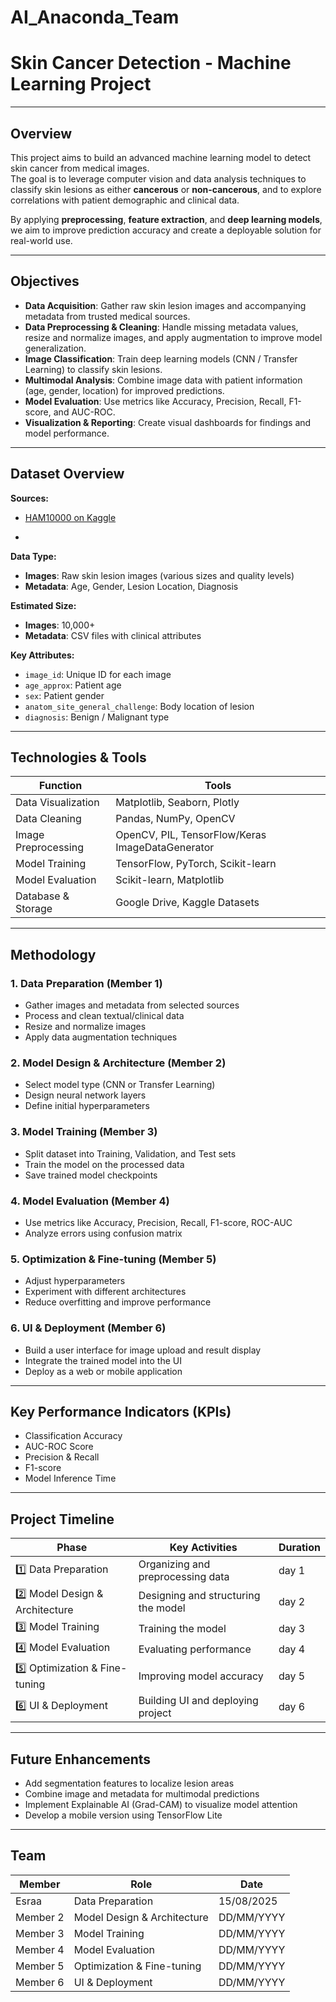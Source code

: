 # AI_Anaconda_Team

# Skin Cancer Detection - Machine Learning Project

---

## **Overview**
This project aims to build an advanced machine learning model to detect skin cancer from medical images.  
The goal is to leverage computer vision and data analysis techniques to classify skin lesions as either **cancerous** or **non-cancerous**, and to explore correlations with patient demographic and clinical data.  

By applying **preprocessing**, **feature extraction**, and **deep learning models**, we aim to improve prediction accuracy and create a deployable solution for real-world use.  

---

## **Objectives**
- **Data Acquisition**: Gather raw skin lesion images and accompanying metadata from trusted medical sources.  
- **Data Preprocessing & Cleaning**: Handle missing metadata values, resize and normalize images, and apply augmentation to improve model generalization.  
- **Image Classification**: Train deep learning models (CNN / Transfer Learning) to classify skin lesions.  
- **Multimodal Analysis**: Combine image data with patient information (age, gender, location) for improved predictions.  
- **Model Evaluation**: Use metrics like Accuracy, Precision, Recall, F1-score, and AUC-ROC.  
- **Visualization & Reporting**: Create visual dashboards for findings and model performance.

---

## **Dataset Overview**
**Sources:**  
- [HAM10000 on Kaggle](https://www.kaggle.com/datasets/kmader/skin-cancer-mnist-ham10000)

- 
**Data Type:**  
- **Images**: Raw skin lesion images (various sizes and quality levels)  
- **Metadata**: Age, Gender, Lesion Location, Diagnosis  

**Estimated Size:**  
- **Images**: 10,000+  
- **Metadata**: CSV files with clinical attributes  

**Key Attributes:**  
- `image_id`: Unique ID for each image  
- `age_approx`: Patient age  
- `sex`: Patient gender  
- `anatom_site_general_challenge`: Body location of lesion  
- `diagnosis`: Benign / Malignant type  

---

## **Technologies & Tools**

| **Function**           | **Tools** |
|------------------------|-----------|
| Data Visualization     | Matplotlib, Seaborn, Plotly |
| Data Cleaning          | Pandas, NumPy, OpenCV |
| Image Preprocessing    | OpenCV, PIL, TensorFlow/Keras ImageDataGenerator |
| Model Training         | TensorFlow, PyTorch, Scikit-learn |
| Model Evaluation       | Scikit-learn, Matplotlib |
| Database & Storage     | Google Drive, Kaggle Datasets |

---

## **Methodology**

### **1. Data Preparation (Member 1)**
- Gather images and metadata from selected sources  
- Process and clean textual/clinical data  
- Resize and normalize images  
- Apply data augmentation techniques  

### **2. Model Design & Architecture (Member 2)**
- Select model type (CNN or Transfer Learning)  
- Design neural network layers  
- Define initial hyperparameters  

### **3. Model Training (Member 3)**
- Split dataset into Training, Validation, and Test sets  
- Train the model on the processed data  
- Save trained model checkpoints  

### **4. Model Evaluation (Member 4)**
- Use metrics like Accuracy, Precision, Recall, F1-score, ROC-AUC  
- Analyze errors using confusion matrix  

### **5. Optimization & Fine-tuning (Member 5)**
- Adjust hyperparameters  
- Experiment with different architectures  
- Reduce overfitting and improve performance  

### **6. UI & Deployment (Member 6)**
- Build a user interface for image upload and result display  
- Integrate the trained model into the UI  
- Deploy as a web or mobile application

---

## **Key Performance Indicators (KPIs)**
- Classification Accuracy  
- AUC-ROC Score  
- Precision & Recall  
- F1-score  
- Model Inference Time  

---

## **Project Timeline**

| **Phase**                   | **Key Activities**                     | **Duration** |
|-----------------------------|----------------------------------------|--------------|
| 1️⃣ Data Preparation        | Organizing and preprocessing data      | day 1       |
| 2️⃣ Model Design & Architecture | Designing and structuring the model   | day 2       |
| 3️⃣ Model Training          | Training the model                     | day 3       |
| 4️⃣ Model Evaluation        | Evaluating performance                 | day 4       |
| 5️⃣ Optimization & Fine-tuning | Improving model accuracy               | day 5       |
| 6️⃣ UI & Deployment         | Building UI and deploying project      | day 6       |

---

## **Future Enhancements**
- Add segmentation features to localize lesion areas  
- Combine image and metadata for multimodal predictions  
- Implement Explainable AI (Grad-CAM) to visualize model attention  
- Develop a mobile version using TensorFlow Lite  

---

## **Team**

| **Member**  | **Role**                   | **Date**     |
|-------------|----------------------------|--------------|
| Esraa  | Data Preparation           | 15/08/2025  |
| Member 2    | Model Design & Architecture| DD/MM/YYYY   |
| Member 3    | Model Training             | DD/MM/YYYY   |
| Member 4    | Model Evaluation           | DD/MM/YYYY   |
| Member 5    | Optimization & Fine-tuning | DD/MM/YYYY   |
| Member 6    | UI & Deployment            | DD/MM/YYYY |



